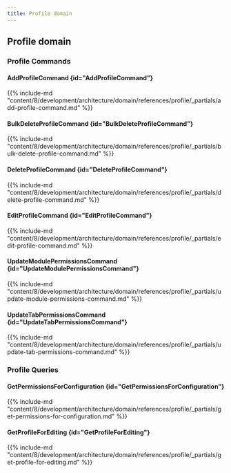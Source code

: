 ```yaml
---
title: Profile domain
---
```


## Profile domain

### Profile Commands

#### AddProfileCommand {id="AddProfileCommand"}

{{%  include-md "content/8/development/architecture/domain/references/profile/_partials/add-profile-command.md" %}}
#### BulkDeleteProfileCommand {id="BulkDeleteProfileCommand"}

{{%  include-md "content/8/development/architecture/domain/references/profile/_partials/bulk-delete-profile-command.md" %}}
#### DeleteProfileCommand {id="DeleteProfileCommand"}

{{%  include-md "content/8/development/architecture/domain/references/profile/_partials/delete-profile-command.md" %}}
#### EditProfileCommand {id="EditProfileCommand"}

{{%  include-md "content/8/development/architecture/domain/references/profile/_partials/edit-profile-command.md" %}}
#### UpdateModulePermissionsCommand {id="UpdateModulePermissionsCommand"}

{{%  include-md "content/8/development/architecture/domain/references/profile/_partials/update-module-permissions-command.md" %}}
#### UpdateTabPermissionsCommand {id="UpdateTabPermissionsCommand"}

{{%  include-md "content/8/development/architecture/domain/references/profile/_partials/update-tab-permissions-command.md" %}}

### Profile Queries

#### GetPermissionsForConfiguration {id="GetPermissionsForConfiguration"}

{{%  include-md "content/8/development/architecture/domain/references/profile/_partials/get-permissions-for-configuration.md" %}}
#### GetProfileForEditing {id="GetProfileForEditing"}

{{%  include-md "content/8/development/architecture/domain/references/profile/_partials/get-profile-for-editing.md" %}}
